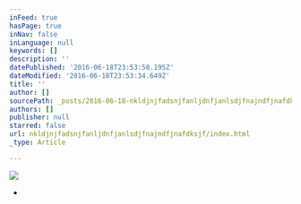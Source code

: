 ```yaml
---
inFeed: true
hasPage: true
inNav: false
inLanguage: null
keywords: []
description: ''
datePublished: '2016-06-18T23:53:58.195Z'
dateModified: '2016-06-18T23:53:34.649Z'
title: ''
author: []
sourcePath: _posts/2016-06-18-nkldjnjfadsnjfanljdnfjanlsdjfnajndfjnafdksjf.md
authors: []
publisher: null
starred: false
url: nkldjnjfadsnjfanljdnfjanlsdjfnajndfjnafdksjf/index.html
_type: Article

---
```

![](https://the-grid-user-content.s3-us-west-2.amazonaws.com/b7a62d60-aedc-4fee-876a-a382712f3387.jpg)

  
*